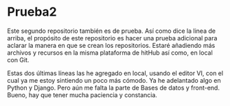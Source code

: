 # Prueba2
Este segundo repositorio también es de prueba.
Así como dice la linea de arriba, el propósito de este repositorio es hacer una prueba adicional para aclarar la manera en que se crean los repositorios.
Estaré añadiendo más archivos y recursos  en la misma plataforma de hitHub así como, en local con Git.

Estas dos últimas líneas las he agregado en local, usando el editor VI, con el cual ya me estoy sintiendo un poco más cómodo.
Ya he adelantado algo en Python y Django. Pero aún me falta la parte de Bases de datos y front-end. Bueno, hay que tener mucha paciencia y constancia.
